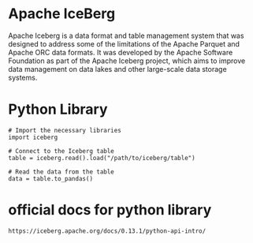 # Apache IceBerg
Apache Iceberg is a data format and table management system that was designed to address some of the limitations of the Apache Parquet and Apache ORC data formats. It was developed by the Apache Software Foundation as part of the Apache Iceberg project, which aims to improve data management on data lakes and other large-scale data storage systems.

# Python Library
```
# Import the necessary libraries
import iceberg

# Connect to the Iceberg table
table = iceberg.read().load("/path/to/iceberg/table")

# Read the data from the table
data = table.to_pandas()
```
# official docs for python library
```
https://iceberg.apache.org/docs/0.13.1/python-api-intro/
```
